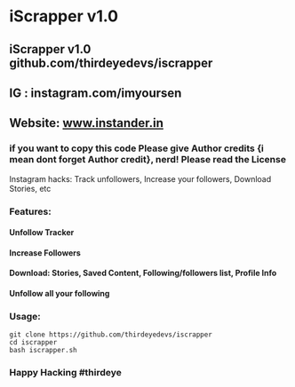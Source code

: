 # iScrapper v1.0
## iScrapper v1.0 github.com/thirdeyedevs/iscrapper
## IG : instagram.com/imyoursen
## Website: www.instander.in
### if you want to copy this code Please give Author credits {i mean dont forget Author credit}, nerd! Please read the License 

Instagram hacks: Track unfollowers, Increase your followers, Download Stories, etc

### Features:
#### Unfollow Tracker
#### Increase Followers
#### Download: Stories, Saved Content, Following/followers list, Profile Info
#### Unfollow all your following



### Usage:
```
git clone https://github.com/thirdeyedevs/iscrapper
cd iscrapper
bash iscrapper.sh
```

### Happy Hacking #thirdeye
